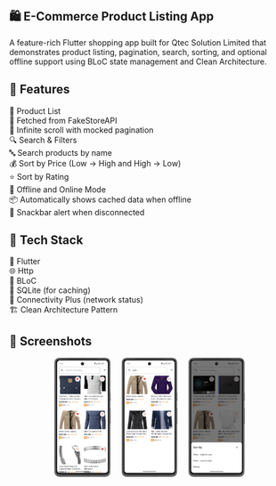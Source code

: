 ## 🛍️ E-Commerce Product Listing App

A feature-rich Flutter shopping app built for Qtec Solution Limited that demonstrates product listing, pagination, search, sorting, and optional offline support using BLoC state management and Clean Architecture.

## 🚀 Features
🛒 Product List </br>
📡 Fetched from FakeStoreAPI</br>
📜 Infinite scroll with mocked pagination</br>
🔍 Search & Filters</br>
🔤 Search products by name</br>
💰 Sort by Price (Low → High and High → Low)</br>
⭐ Sort by Rating</br>
📶 Offline and Online Mode</br>
📦 Automatically shows cached data when offline</br>
🔔 Snackbar alert when disconnected</br>

## 🧱 Tech Stack
🧩 Flutter</br>
🌐 Http </br>
🧠 BLoC</br>
💾 SQLite (for caching)</br>
📶 Connectivity Plus (network status)</br>
🏗️ Clean Architecture Pattern</br>
## 🌟 Screenshots

<div align="center">
  <img src="screenshots/screenshot_1.png" alt="Home" width="20%"> &nbsp;&nbsp;&nbsp;
  <img src="screenshots/screenshot_2.png" alt="Search" width="20%"> &nbsp;&nbsp;&nbsp;
  <img src="screenshots/screenshot_3.png" alt="Filter" width="20%">
</div>
</br>
